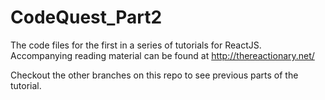 # CodeQuest_Part2
The code files for the first in a series of tutorials for ReactJS. Accompanying reading material can be found at http://thereactionary.net/

Checkout the other branches on this repo to see previous parts of the tutorial.
